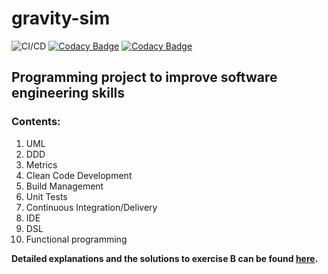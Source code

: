 # gravity-sim
![CI/CD](https://github.com/bhabicht/gravity-sim/workflows/CI/CD/badge.svg)
[![Codacy Badge](https://app.codacy.com/project/badge/Grade/28dc89439a9e4570b1683487f815f093)](https://www.codacy.com/gh/bhabicht/gravity-sim/dashboard?utm_source=github.com&amp;utm_medium=referral&amp;utm_content=bhabicht/gravity-sim&amp;utm_campaign=Badge_Grade)
[![Codacy Badge](https://app.codacy.com/project/badge/Coverage/28dc89439a9e4570b1683487f815f093)](https://www.codacy.com/gh/bhabicht/gravity-sim/dashboard?utm_source=github.com&amp;utm_medium=referral&amp;utm_content=bhabicht/gravity-sim&amp;utm_campaign=Badge_Coverage)  
## Programming project to improve software engineering skills
### Contents:
1.  UML
2.  DDD
3.  Metrics
4.  Clean Code Development
5.  Build Management
6.  Unit Tests
7.  Continuous Integration/Delivery
8.  IDE
9.  DSL
10.  Functional programming

**Detailed explanations and the solutions to exercise B can be found [here](https://github.com/bhabicht/gravity-sim/blob/main/documentation/ExerciseB-FSWT.md).**
